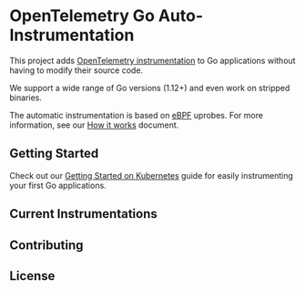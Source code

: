 # OpenTelemetry Go Auto-Instrumentation

This project adds [OpenTelemetry instrumentation](https://opentelemetry.io/docs/concepts/instrumenting/#automatic-instrumentation)
to Go applications without having to modify their source code.

We support a wide range of Go versions (1.12+) and even work on stripped binaries.

The automatic instrumentation is based on [eBPF](https://ebpf.io/) uprobes. For more information, see our [How it works]() document.

## Getting Started

Check out our [Getting Started on Kubernetes]() guide for easily instrumenting your first Go applications.

## Current Instrumentations

## Contributing

## License
